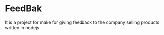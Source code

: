 # FeedBak
It is a project for make for giving feedback to the company selling products written in nodejs
